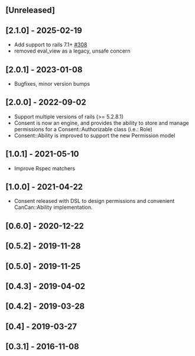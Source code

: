 ## [Unreleased]

## [2.1.0] - 2025-02-19

- Add support to rails 7.1+ [#308](https://github.com/powerhome/power-tools/pull/308)
- removed eval_view as a legacy, unsafe concern

## [2.0.1] - 2023-01-08

- Bugfixes, minor version bumps

## [2.0.0] - 2022-09-02

- Support multiple versions of rails (>= 5.2.8.1)
- Consent is now an engine, and provides the ability to store and manage permissions for a Consent::Authorizable class (i.e.: Role)
- Consent::Ability is improved to support the new Permission model

## [1.0.1] - 2021-05-10

- Improve Rspec matchers

## [1.0.0] - 2021-04-22

- Consent released with DSL to design permissions and convenient CanCan::Ability implementation.

## [0.6.0] - 2020-12-22
## [0.5.2] - 2019-11-28
## [0.5.0] - 2019-11-25
## [0.4.3] - 2019-04-02
## [0.4.2] - 2019-03-28
## [0.4] - 2019-03-27
## [0.3.1] - 2016-11-08
